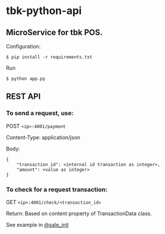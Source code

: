 # tbk-python-api

## MicroService for tbk POS.

Configuration:
```
$ pip install -r requirements.txt
```

Run
```
$ python app.py
```

## REST API

### To send a request, use:

POST `<ip>:4001/payment`

Content-Type: application/json

Body:
```
{
    "transaction_id": <internal id transaction as integer>,
    "amount": <value as integer>
}
```

### To check for a request transaction:

GET `<ip>:4001/check/<transaction_id>`

Return: Based on content property of TransactionData class.

See example in [@sale_init](https://github.com/cristhoper/tbk-python-api/blob/master/tbkpos.py#L196)
